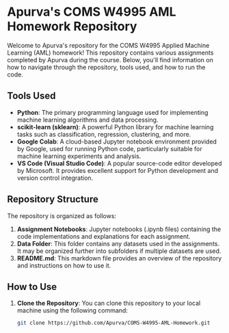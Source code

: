 # Apurva's COMS W4995 AML Homework Repository

Welcome to Apurva's repository for the COMS W4995 Applied Machine Learning (AML) homework! This repository contains various assignments completed by Apurva during the course. Below, you'll find information on how to navigate through the repository, tools used, and how to run the code.

## Tools Used
- **Python**: The primary programming language used for implementing machine learning algorithms and data processing.
- **scikit-learn (sklearn)**: A powerful Python library for machine learning tasks such as classification, regression, clustering, and more.
- **Google Colab**: A cloud-based Jupyter notebook environment provided by Google, used for running Python code, particularly suitable for machine learning experiments and analysis.
- **VS Code (Visual Studio Code)**: A popular source-code editor developed by Microsoft. It provides excellent support for Python development and version control integration.

## Repository Structure
The repository is organized as follows:
1. **Assignment Notebooks**: Jupyter notebooks (.ipynb files) containing the code implementations and explanations for each assignment.
2. **Data Folder**: This folder contains any datasets used in the assignments. It may be organized further into subfolders if multiple datasets are used.
3. **README.md**: This markdown file provides an overview of the repository and instructions on how to use it.

## How to Use
1. **Clone the Repository**: You can clone this repository to your local machine using the following command:
   ```bash
   git clone https://github.com/Apurva/COMS-W4995-AML-Homework.git
